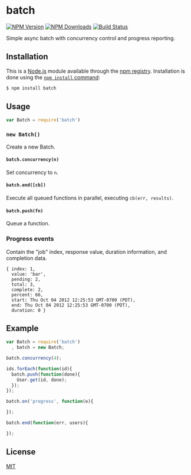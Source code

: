 # batch

[![NPM Version][npm-image]][npm-url]
[![NPM Downloads][downloads-image]][downloads-url]
[![Build Status][travis-image]][travis-url]

  Simple async batch with concurrency control and progress reporting.

## Installation

This is a [Node.js](https://nodejs.org/en/) module available through the
[npm registry](https://www.npmjs.com/). Installation is done using the
[`npm install` command](https://docs.npmjs.com/getting-started/installing-npm-packages-locally):

```bash
$ npm install batch
```

## Usage

```js
var Batch = require('batch')
```

### `new Batch()`

Create a new Batch.

#### `batch.concurrency(n)`

Set concurrency to `n`.

#### `batch.end([cb])`

Execute all queued functions in parallel, executing `cb(err, results)`.

#### `batch.push(fn)`

Queue a function.

### Progress events

  Contain the "job" index, response value, duration information, and completion data.

```
{ index: 1,
  value: 'bar',
  pending: 2,
  total: 3,
  complete: 2,
  percent: 66,
  start: Thu Oct 04 2012 12:25:53 GMT-0700 (PDT),
  end: Thu Oct 04 2012 12:25:53 GMT-0700 (PDT),
  duration: 0 }
```

## Example

```js
var Batch = require('batch')
  , batch = new Batch;

batch.concurrency(4);

ids.forEach(function(id){
  batch.push(function(done){
    User.get(id, done);
  });
});

batch.on('progress', function(e){

});

batch.end(function(err, users){

});
```

## License

[MIT](LICENSE)

[downloads-image]: https://img.shields.io/npm/dm/batch.svg
[downloads-url]: https://npmjs.org/package/batch
[npm-image]: https://img.shields.io/npm/v/batch.svg
[npm-url]: https://npmjs.org/package/batch
[travis-image]: https://img.shields.io/travis/visionmedia/batch/master.svg
[travis-url]: https://travis-ci.org/visionmedia/batch
